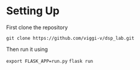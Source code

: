 # Setting Up

First clone the repository

`git clone https://github.com/viggi-v/dsp_lab.git`

Then run it using 

`export FLASK_APP=run.py`
`flask run`